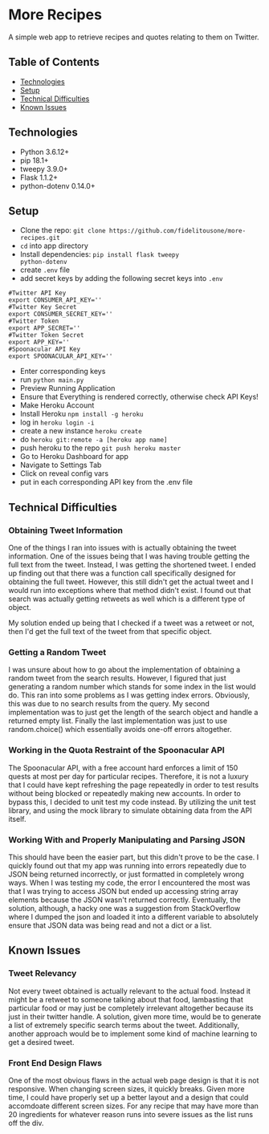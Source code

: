 # More Recipes
A simple web app to retrieve recipes and quotes relating to them on Twitter.

## Table of Contents
* [Technologies](#technologies)
* [Setup](#setup)
* [Technical Difficulties](#technical-difficulties)
* [Known Issues](#known-issues)

## Technologies
* Python 3.6.12+
* pip 18.1+
* tweepy 3.9.0+
* Flask 1.1.2+
* python-dotenv 0.14.0+

## Setup
- Clone the repo: `git clone https://github.com/fidelitousone/more-recipes.git`
- `cd` into app directory
- Install dependencies: <code>pip install flask tweepy python-dotenv</code>
- create `.env` file
- add secret keys by adding the following secret keys into `.env`
```
#Twitter API Key
export CONSUMER_API_KEY=''
#Twitter Key Secret
export CONSUMER_SECRET_KEY=''
#Twitter Token
export APP_SECRET=''
#Twitter Token Secret
export APP_KEY=''
#Spoonacular API Key
export SPOONACULAR_API_KEY=''
```
- Enter corresponding keys
- run `python main.py`
- Preview Running Application
- Ensure that Everything is rendered correctly, otherwise check API Keys!
- Make Heroku Account
- Install Heroku `npm install -g heroku`
- log in `heroku login -i`
- create a new instance `heroku create`
- do `heroku git:remote -a [heroku app name]`
- push heroku to the repo `git push heroku master`
- Go to Heroku Dashboard for app
- Navigate to Settings Tab
- Click on reveal config vars
- put in each corresponding API key from the .env file

## Technical Difficulties
### Obtaining Tweet Information
One of the things I ran into issues with is actually obtaining the tweet
information. One of the issues being that I was having trouble getting the 
full text from the tweet. Instead, I was getting the shortened tweet. I ended up
finding out that there was a function call specifically designed for obtaining
the full tweet. However, this still didn't get the actual tweet and I would
run into exceptions where that method didn't exist. I found out that search
was actually getting retweets as well which is a different type of object.

My solution ended up being that I checked if a tweet was a retweet or not,
then I'd get the full text of the tweet from that specific object.

### Getting a Random Tweet
I was unsure about how to go about the implementation of obtaining a random
tweet from the search results. However, I figured that just generating a
random number which stands for some index in the list would do. This ran
into some problems as I was getting index errors. Obviously, this was due
to no search results from the query. My second implementation was to just
get the length of the search object and handle a returned empty list.
Finally the last implementation was just to use random.choice() which
essentially avoids one-off errors altogether.

### Working in the Quota Restraint of the Spoonacular API
The Spoonacular API, with a free account hard enforces a limit of 150
quests at most per day for particular recipes. Therefore, it is not a
luxury that I could have kept refreshing the page repeatedly in order 
to test results without being blocked or repeatedly making new accounts.
In order to bypass this, I decided to unit test my code instead.
By utilizing the unit test library, and using the mock library to simulate
obtaining data from the API itself.

### Working With and Properly Manipulating and Parsing JSON
This should have been the easier part, but this didn't prove to be 
the case. I quickly found out that my app was running into errors
repeatedly due to JSON being returned incorrectly, or just formatted
in completely wrong ways. When I was testing my code, the error I 
encountered the most was that I was trying to access JSON but ended up
accessing string array elements because the JSON wasn't returned correctly.
Eventually, the solution, although, a hacky one was a suggestion from StackOverflow
where I dumped the json and loaded it into a different variable to absolutely ensure
that JSON data was being read and not a dict or a list.

## Known Issues
### Tweet Relevancy
Not every tweet obtained is actually relevant to the actual food. Instead it
might be a retweet to someone talking about that food, lambasting that 
particular food or may just be completely irrelevant altogether because 
its just in their twitter handle. A solution, given more time, would be to 
generate a list of extremely specific search terms about the tweet. Additionally,
another approach would be to implement some kind of machine learning to get
a desired tweet.

### Front End Design Flaws
One of the most obvious flaws in the actual web page design is that it is not
responsive. When changing screen sizes, it quickly breaks. Given more time, 
I could have properly set up a better layout and a design that could
accomdoate different screen sizes. For any recipe that may have more than
20 ingredients for whatever reason runs into severe issues as the list runs
off the div.
